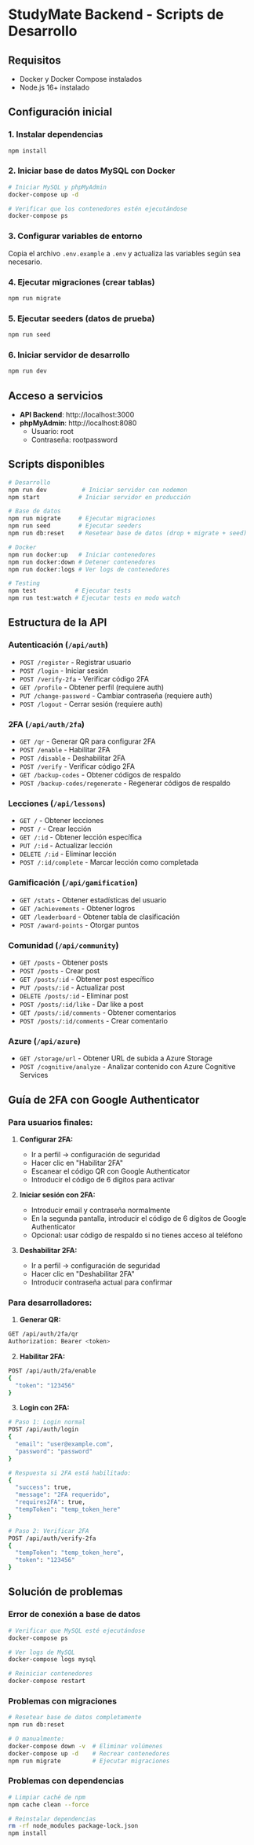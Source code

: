 # StudyMate Backend - Scripts de Desarrollo

## Requisitos
- Docker y Docker Compose instalados
- Node.js 16+ instalado

## Configuración inicial

### 1. Instalar dependencias
```bash
npm install
```

### 2. Iniciar base de datos MySQL con Docker
```bash
# Iniciar MySQL y phpMyAdmin
docker-compose up -d

# Verificar que los contenedores estén ejecutándose
docker-compose ps
```

### 3. Configurar variables de entorno
Copia el archivo `.env.example` a `.env` y actualiza las variables según sea necesario.

### 4. Ejecutar migraciones (crear tablas)
```bash
npm run migrate
```

### 5. Ejecutar seeders (datos de prueba)
```bash
npm run seed
```

### 6. Iniciar servidor de desarrollo
```bash
npm run dev
```

## Acceso a servicios

- **API Backend**: http://localhost:3000
- **phpMyAdmin**: http://localhost:8080
  - Usuario: root
  - Contraseña: rootpassword

## Scripts disponibles

```bash
# Desarrollo
npm run dev          # Iniciar servidor con nodemon
npm start           # Iniciar servidor en producción

# Base de datos
npm run migrate     # Ejecutar migraciones
npm run seed        # Ejecutar seeders
npm run db:reset    # Resetear base de datos (drop + migrate + seed)

# Docker
npm run docker:up   # Iniciar contenedores
npm run docker:down # Detener contenedores
npm run docker:logs # Ver logs de contenedores

# Testing
npm test           # Ejecutar tests
npm run test:watch # Ejecutar tests en modo watch
```

## Estructura de la API

### Autenticación (`/api/auth`)
- `POST /register` - Registrar usuario
- `POST /login` - Iniciar sesión
- `POST /verify-2fa` - Verificar código 2FA
- `GET /profile` - Obtener perfil (requiere auth)
- `PUT /change-password` - Cambiar contraseña (requiere auth)
- `POST /logout` - Cerrar sesión (requiere auth)

### 2FA (`/api/auth/2fa`)
- `GET /qr` - Generar QR para configurar 2FA
- `POST /enable` - Habilitar 2FA
- `POST /disable` - Deshabilitar 2FA
- `POST /verify` - Verificar código 2FA
- `GET /backup-codes` - Obtener códigos de respaldo
- `POST /backup-codes/regenerate` - Regenerar códigos de respaldo

### Lecciones (`/api/lessons`)
- `GET /` - Obtener lecciones
- `POST /` - Crear lección
- `GET /:id` - Obtener lección específica
- `PUT /:id` - Actualizar lección
- `DELETE /:id` - Eliminar lección
- `POST /:id/complete` - Marcar lección como completada

### Gamificación (`/api/gamification`)
- `GET /stats` - Obtener estadísticas del usuario
- `GET /achievements` - Obtener logros
- `GET /leaderboard` - Obtener tabla de clasificación
- `POST /award-points` - Otorgar puntos

### Comunidad (`/api/community`)
- `GET /posts` - Obtener posts
- `POST /posts` - Crear post
- `GET /posts/:id` - Obtener post específico
- `PUT /posts/:id` - Actualizar post
- `DELETE /posts/:id` - Eliminar post
- `POST /posts/:id/like` - Dar like a post
- `GET /posts/:id/comments` - Obtener comentarios
- `POST /posts/:id/comments` - Crear comentario

### Azure (`/api/azure`)
- `GET /storage/url` - Obtener URL de subida a Azure Storage
- `POST /cognitive/analyze` - Analizar contenido con Azure Cognitive Services

## Guía de 2FA con Google Authenticator

### Para usuarios finales:

1. **Configurar 2FA:**
   - Ir a perfil → configuración de seguridad
   - Hacer clic en "Habilitar 2FA"
   - Escanear el código QR con Google Authenticator
   - Introducir el código de 6 dígitos para activar

2. **Iniciar sesión con 2FA:**
   - Introducir email y contraseña normalmente
   - En la segunda pantalla, introducir el código de 6 dígitos de Google Authenticator
   - Opcional: usar código de respaldo si no tienes acceso al teléfono

3. **Deshabilitar 2FA:**
   - Ir a perfil → configuración de seguridad
   - Hacer clic en "Deshabilitar 2FA"
   - Introducir contraseña actual para confirmar

### Para desarrolladores:

1. **Generar QR:**
```bash
GET /api/auth/2fa/qr
Authorization: Bearer <token>
```

2. **Habilitar 2FA:**
```bash
POST /api/auth/2fa/enable
{
  "token": "123456"
}
```

3. **Login con 2FA:**
```bash
# Paso 1: Login normal
POST /api/auth/login
{
  "email": "user@example.com",
  "password": "password"
}

# Respuesta si 2FA está habilitado:
{
  "success": true,
  "message": "2FA requerido",
  "requires2FA": true,
  "tempToken": "temp_token_here"
}

# Paso 2: Verificar 2FA
POST /api/auth/verify-2fa
{
  "tempToken": "temp_token_here",
  "token": "123456"
}
```

## Solución de problemas

### Error de conexión a base de datos
```bash
# Verificar que MySQL esté ejecutándose
docker-compose ps

# Ver logs de MySQL
docker-compose logs mysql

# Reiniciar contenedores
docker-compose restart
```

### Problemas con migraciones
```bash
# Resetear base de datos completamente
npm run db:reset

# O manualmente:
docker-compose down -v  # Eliminar volúmenes
docker-compose up -d    # Recrear contenedores
npm run migrate         # Ejecutar migraciones
```

### Problemas con dependencias
```bash
# Limpiar caché de npm
npm cache clean --force

# Reinstalar dependencias
rm -rf node_modules package-lock.json
npm install
```
